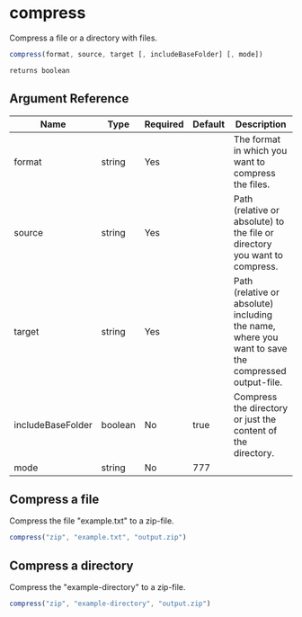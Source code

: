 # compress

Compress a file or a directory with files.

```javascript
compress(format, source, target [, includeBaseFolder] [, mode])
```

```javascript
returns boolean
```

## Argument Reference

| Name | Type | Required | Default | Description |
| --- | --- | --- | --- | --- |
| format | string | Yes |  | The format in which you want to compress the files. |
| source | string | Yes |  | Path (relative or absolute) to the file or directory you want to compress. |
| target | string | Yes |  | Path (relative or absolute) including the name, where you want to save the compressed output-file. |
| includeBaseFolder | boolean | No | true | Compress the directory or just the content of the directory. |
| mode | string | No | 777 |  |

## Compress a file

Compress the file "example.txt" to a zip-file.

```javascript
compress("zip", "example.txt", "output.zip")
```

## Compress a directory

Compress the "example-directory" to a zip-file.

```javascript
compress("zip", "example-directory", "output.zip")
```
